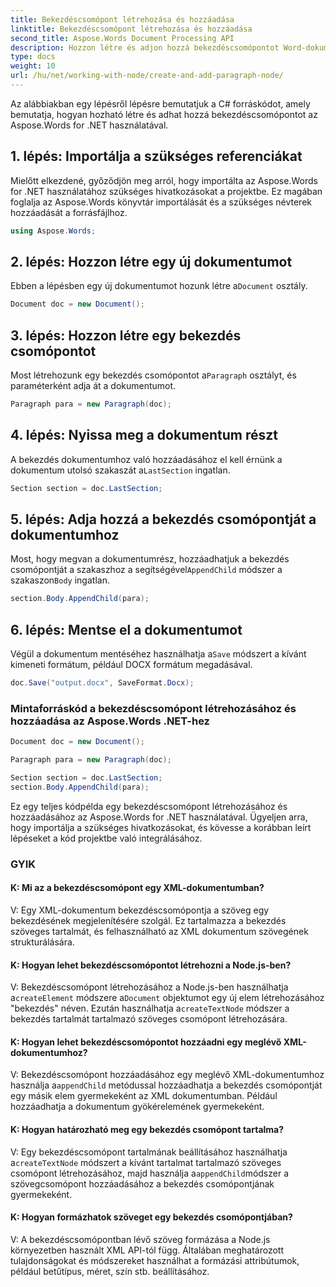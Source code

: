 ```yaml
---
title: Bekezdéscsomópont létrehozása és hozzáadása
linktitle: Bekezdéscsomópont létrehozása és hozzáadása
second_title: Aspose.Words Document Processing API
description: Hozzon létre és adjon hozzá bekezdéscsomópontot Word-dokumentumaihoz az Aspose.Words for .NET segítségével.
type: docs
weight: 10
url: /hu/net/working-with-node/create-and-add-paragraph-node/
---
```


Az alábbiakban egy lépésről lépésre bemutatjuk a C# forráskódot, amely bemutatja, hogyan hozható létre és adhat hozzá bekezdéscsomópontot az Aspose.Words for .NET használatával.

## 1. lépés: Importálja a szükséges referenciákat
Mielőtt elkezdené, győződjön meg arról, hogy importálta az Aspose.Words for .NET használatához szükséges hivatkozásokat a projektbe. Ez magában foglalja az Aspose.Words könyvtár importálását és a szükséges névterek hozzáadását a forrásfájlhoz.

```csharp
using Aspose.Words;
```

## 2. lépés: Hozzon létre egy új dokumentumot
 Ebben a lépésben egy új dokumentumot hozunk létre a`Document` osztály.

```csharp
Document doc = new Document();
```

## 3. lépés: Hozzon létre egy bekezdés csomópontot
 Most létrehozunk egy bekezdés csomópontot a`Paragraph` osztályt, és paraméterként adja át a dokumentumot.

```csharp
Paragraph para = new Paragraph(doc);
```

## 4. lépés: Nyissa meg a dokumentum részt
 A bekezdés dokumentumhoz való hozzáadásához el kell érnünk a dokumentum utolsó szakaszát a`LastSection` ingatlan.

```csharp
Section section = doc.LastSection;
```

## 5. lépés: Adja hozzá a bekezdés csomópontját a dokumentumhoz
 Most, hogy megvan a dokumentumrész, hozzáadhatjuk a bekezdés csomópontját a szakaszhoz a segítségével`AppendChild` módszer a szakaszon`Body` ingatlan.

```csharp
section.Body.AppendChild(para);
```

## 6. lépés: Mentse el a dokumentumot
 Végül a dokumentum mentéséhez használhatja a`Save` módszert a kívánt kimeneti formátum, például DOCX formátum megadásával.

```csharp
doc.Save("output.docx", SaveFormat.Docx);
```

### Mintaforráskód a bekezdéscsomópont létrehozásához és hozzáadása az Aspose.Words .NET-hez

```csharp
Document doc = new Document();

Paragraph para = new Paragraph(doc);

Section section = doc.LastSection;
section.Body.AppendChild(para);

```

Ez egy teljes kódpélda egy bekezdéscsomópont létrehozásához és hozzáadásához az Aspose.Words for .NET használatával. Ügyeljen arra, hogy importálja a szükséges hivatkozásokat, és kövesse a korábban leírt lépéseket a kód projektbe való integrálásához.

### GYIK

#### K: Mi az a bekezdéscsomópont egy XML-dokumentumban?

V: Egy XML-dokumentum bekezdéscsomópontja a szöveg egy bekezdésének megjelenítésére szolgál. Ez tartalmazza a bekezdés szöveges tartalmát, és felhasználható az XML dokumentum szövegének strukturálására.

#### K: Hogyan lehet bekezdéscsomópontot létrehozni a Node.js-ben?

 V: Bekezdéscsomópont létrehozásához a Node.js-ben használhatja a`createElement` módszere a`Document` objektumot egy új elem létrehozásához "bekezdés" néven. Ezután használhatja a`createTextNode` módszer a bekezdés tartalmát tartalmazó szöveges csomópont létrehozására.

#### K: Hogyan lehet bekezdéscsomópontot hozzáadni egy meglévő XML-dokumentumhoz?

 V: Bekezdéscsomópont hozzáadásához egy meglévő XML-dokumentumhoz használja a`appendChild` metódussal hozzáadhatja a bekezdés csomópontját egy másik elem gyermekeként az XML dokumentumban. Például hozzáadhatja a dokumentum gyökérelemének gyermekeként.

#### K: Hogyan határozható meg egy bekezdés csomópont tartalma?

 V: Egy bekezdéscsomópont tartalmának beállításához használhatja a`createTextNode` módszert a kívánt tartalmat tartalmazó szöveges csomópont létrehozásához, majd használja a`appendChild`módszer a szövegcsomópont hozzáadásához a bekezdés csomópontjának gyermekeként.

#### K: Hogyan formázhatok szöveget egy bekezdés csomópontjában?

V: A bekezdéscsomópontban lévő szöveg formázása a Node.js környezetben használt XML API-tól függ. Általában meghatározott tulajdonságokat és módszereket használhat a formázási attribútumok, például betűtípus, méret, szín stb. beállításához.